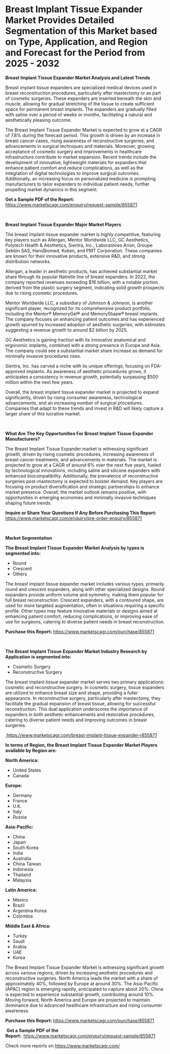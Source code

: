 <p><h1>Breast Implant Tissue Expander Market Provides Detailed Segmentation of this Market based on Type, Application, and Region and Forecast for the Period from 2025 - 2032</h1></p><p><strong>Breast Implant Tissue Expander Market Analysis and Latest Trends</strong></p>
<p><p>Breast implant tissue expanders are specialized medical devices used in breast reconstruction procedures, particularly after mastectomy or as part of cosmetic surgeries. These expanders are inserted beneath the skin and muscle, allowing for gradual stretching of the tissue to create sufficient space for permanent breast implants. The expanders are gradually filled with saline over a period of weeks or months, facilitating a natural and aesthetically pleasing outcome.</p><p>The Breast Implant Tissue Expander Market is expected to grow at a CAGR of 7.8% during the forecast period. This growth is driven by an increase in breast cancer cases, rising awareness of reconstructive surgeries, and advancements in surgical techniques and materials. Moreover, growing acceptance of cosmetic surgery and improvements in healthcare infrastructure contribute to market expansion. Recent trends include the development of innovative, lightweight materials for expanders that enhance patient comfort and reduce complications, as well as the integration of digital technologies to improve surgical outcomes. Additionally, an increasing focus on personalized medicine is prompting manufacturers to tailor expanders to individual patient needs, further propelling market dynamics in this segment.</p></p>
<p><strong>Get a Sample PDF of the Report:&nbsp;</strong> <a href="https://www.marketscagr.com/enquiry/request-sample/855871?utm_campaign=2095&utm_medium=2&utm_source=Github&utm_content=ia&utm_term=04032025&utm_id=breast-implant-tissue-expander">https://www.marketscagr.com/enquiry/request-sample/855871</a></p>
<p>&nbsp;</p>
<p><strong>Breast Implant Tissue Expander Major Market Players</strong></p>
<p><p>The breast implant tissue expander market is highly competitive, featuring key players such as Allergan, Mentor Worldwide LLC, GC Aesthetics, Polytech Health & Aesthetics, Sientra, Inc., Laboratoires Arion, Groupe Sebbin SAS, HansBiomed, Koken, and PMT Corporation. These companies are known for their innovative products, extensive R&D, and strong distribution networks.</p><p>Allergan, a leader in aesthetic products, has achieved substantial market share through its popular Natrelle line of breast expanders. In 2022, the company reported revenues exceeding $16 billion, with a notable portion derived from the plastic surgery segment, indicating solid growth prospects due to rising cosmetic procedures.</p><p>Mentor Worldwide LLC, a subsidiary of Johnson & Johnson, is another significant player, recognized for its comprehensive product portfolio, including the Mentor® MemoryGel® and MemoryShape® breast implants. The company focuses on enhancing patient outcomes and has experienced growth spurred by increased adoption of aesthetic surgeries, with estimates suggesting a revenue growth to around $2 billion by 2025.</p><p>GC Aesthetics is gaining traction with its innovative anatomical and ergonomic implants, combined with a strong presence in Europe and Asia. The company could see a substantial market share increase as demand for minimally invasive procedures rises.</p><p>Sientra, Inc. has carved a niche with its unique offerings, focusing on FDA-approved implants. As awareness of aesthetic procedures grows, it anticipates a consistency in revenue growth, potentially surpassing $500 million within the next few years.</p><p>Overall, the breast implant tissue expander market is projected to expand significantly, driven by rising consumer awareness, technological advancements, and an increasing number of surgical procedures. Companies that adapt to these trends and invest in R&D will likely capture a larger share of this lucrative market.</p></p>
<p>&nbsp;</p>
<p><strong>What Are The Key Opportunities For Breast Implant Tissue Expander Manufacturers?</strong></p>
<p><p>The Breast Implant Tissue Expander market is witnessing significant growth, driven by rising cosmetic procedures, increasing awareness of breast cancer treatments, and advancements in materials. The market is projected to grow at a CAGR of around 6% over the next five years, fueled by technological innovations, including saline and silicone expanders with enhanced biocompatibility. Additionally, the prevalence of reconstructive surgeries post-mastectomy is expected to bolster demand. Key players are focusing on product diversification and strategic partnerships to enhance market presence. Overall, the market outlook remains positive, with opportunities in emerging economies and minimally invasive techniques shaping future trends.</p></p>
<p><strong>Inquire or Share Your Questions If Any Before Purchasing This Report:</strong> <a href="https://www.marketscagr.com/enquiry/pre-order-enquiry/855871?utm_campaign=2095&utm_medium=2&utm_source=Github&utm_content=ia&utm_term=04032025&utm_id=breast-implant-tissue-expander">https://www.marketscagr.com/enquiry/pre-order-enquiry/855871</a></p>
<p>&nbsp;</p>
<p><strong>Market Segmentation</strong></p>
<p><strong>The Breast Implant Tissue Expander Market Analysis by types is segmented into:</strong></p>
<p><ul><li>Round</li><li>Crescent</li><li>Others</li></ul></p>
<p><p>The breast implant tissue expander market includes various types, primarily round and crescent expanders, along with other specialized designs. Round expanders provide uniform volume and symmetry, making them popular for full breast reconstruction. Crescent expanders, with a contoured shape, are used for more targeted augmentation, often in situations requiring a specific profile. Other types may feature innovative materials or designs aimed at enhancing patient comfort, reducing complications, or improving ease of use for surgeons, catering to diverse patient needs in breast reconstruction.</p></p>
<p><strong>Purchase this Report:&nbsp;</strong><a href="https://www.marketscagr.com/purchase/855871?utm_campaign=2095&utm_medium=2&utm_source=Github&utm_content=ia&utm_term=04032025&utm_id=breast-implant-tissue-expander">https://www.marketscagr.com/purchase/855871</a></p>
<p>&nbsp;</p>
<p><strong>The Breast Implant Tissue Expander Market Industry Research by Application is segmented into:</strong></p>
<p><ul><li>Cosmetic Surgery</li><li>Reconstructive Surgery</li></ul></p>
<p><p>The breast implant tissue expander market serves two primary applications: cosmetic and reconstructive surgery. In cosmetic surgery, tissue expanders are utilized to enhance breast size and shape, providing a fuller appearance. In reconstructive surgery, particularly after mastectomy, they facilitate the gradual expansion of breast tissue, allowing for successful reconstruction. This dual application underscores the importance of expanders in both aesthetic enhancements and restorative procedures, catering to diverse patient needs and improving outcomes in breast surgeries.</p></p>
<p><a href="https://www.marketscagr.com/breast-implant-tissue-expander-r855871?utm_campaign=2095&utm_medium=2&utm_source=Github&utm_content=ia&utm_term=04032025&utm_id=breast-implant-tissue-expander">&nbsp;https://www.marketscagr.com/breast-implant-tissue-expander-r855871</a></p>
<p><strong>In terms of Region, the Breast Implant Tissue Expander Market Players available by Region are:</strong></p>
<p>
    <p> <strong> North America: </strong>
        <ul>
            <li>United States</li>
            <li>Canada</li>
        </ul>
        </p> 
    <p> <strong> Europe: </strong>
        <ul>
            <li>Germany</li>
            <li>France</li>
            <li>U.K.</li>
            <li>Italy</li>
            <li>Russia</li>
        </ul>
        </p> 
    <p> <strong> Asia-Pacific: </strong>
        <ul>
            <li>China</li>
            <li>Japan</li>
            <li>South Korea</li>
            <li>India</li>
            <li>Australia</li>
            <li>China Taiwan</li>
            <li>Indonesia</li>
            <li>Thailand</li>
            <li>Malaysia</li>
        </ul>
        </p> 
    <p> <strong> Latin America: </strong>
        <ul>
            <li>Mexico</li>
            <li>Brazil</li>
            <li>Argentina Korea</li>
            <li>Colombia</li>
        </ul>
        </p> 
    <p> <strong> Middle East & Africa: </strong>
        <ul>
            <li>Turkey</li>
            <li>Saudi</li>
            <li>Arabia</li>
            <li>UAE</li>
            <li>Korea</li>
        </ul>
    </p>
    </p>
<p><p>The Breast Implant Tissue Expander Market is witnessing significant growth across various regions, driven by increasing aesthetic procedures and reconstructive surgeries. North America leads the market with a share of approximately 40%, followed by Europe at around 30%. The Asia-Pacific (APAC) region is emerging rapidly, anticipated to capture about 20%. China is expected to experience substantial growth, contributing around 10%. Moving forward, North America and Europe are projected to maintain dominance due to advanced healthcare infrastructure and rising consumer awareness.</p></p>
<p><strong>Purchase this Report: </strong><a href="https://www.marketscagr.com/purchase/855871?utm_campaign=2095&utm_medium=2&utm_source=Github&utm_content=ia&utm_term=04032025&utm_id=breast-implant-tissue-expander">https://www.marketscagr.com/purchase/855871</a></p>
<p>&nbsp;<strong>Get a Sample PDF of the Report:&nbsp;&nbsp;</strong><a href="https://www.marketscagr.com/enquiry/request-sample/855871?utm_campaign=2095&utm_medium=2&utm_source=Github&utm_content=ia&utm_term=04032025&utm_id=breast-implant-tissue-expander">https://www.marketscagr.com/enquiry/request-sample/855871</a></p>
<p><strong></strong></p>
<p>Check more reports on <a href="https://www.marketscagr.com/?utm_campaign=2095&utm_medium=2&utm_source=Github&utm_content=ia&utm_term=04032025&utm_id=breast-implant-tissue-expander">https://www.marketscagr.com/</a></p>